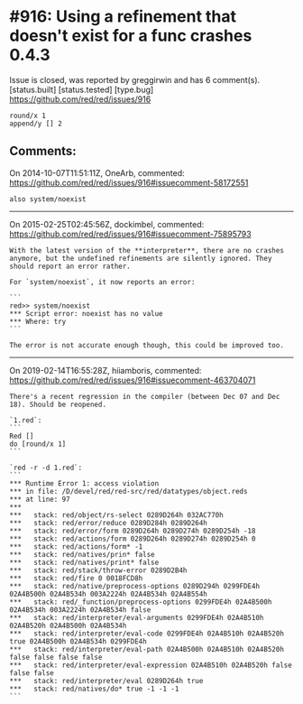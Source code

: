 
#916: Using a refinement that doesn't exist for a func crashes 0.4.3
================================================================================
Issue is closed, was reported by greggirwin and has 6 comment(s).
[status.built] [status.tested] [type.bug]
<https://github.com/red/red/issues/916>

```
round/x 1
append/y [] 2
```



Comments:
--------------------------------------------------------------------------------

On 2014-10-07T11:51:11Z, OneArb, commented:
<https://github.com/red/red/issues/916#issuecomment-58172551>

    also system/noexist

--------------------------------------------------------------------------------

On 2015-02-25T02:45:56Z, dockimbel, commented:
<https://github.com/red/red/issues/916#issuecomment-75895793>

    With the latest version of the **interpreter**, there are no crashes anymore, but the undefined refinements are silently ignored. They should report an error rather.
    
    For `system/noexist`, it now reports an error:
    
    ```
    red>> system/noexist
    *** Script error: noexist has no value
    *** Where: try
    ```
    
    The error is not accurate enough though, this could be improved too.

--------------------------------------------------------------------------------

On 2019-02-14T16:55:28Z, hiiamboris, commented:
<https://github.com/red/red/issues/916#issuecomment-463704071>

    There's a recent regression in the compiler (between Dec 07 and Dec 18). Should be reopened.
    
    `1.red`:
    ```
    Red []
    do [round/x 1]
    ```
    
    `red -r -d 1.red`:
    ```
    *** Runtime Error 1: access violation                                                                           
    *** in file: /D/devel/red/red-src/red/datatypes/object.reds                                                     
    *** at line: 97                                                                                                 
    ***                                                                                                             
    ***   stack: red/object/rs-select 0289D264h 032AC770h                                                           
    ***   stack: red/error/reduce 0289D284h 0289D264h                                                               
    ***   stack: red/error/form 0289D264h 0289D274h 0289D254h -18                                                   
    ***   stack: red/actions/form 0289D264h 0289D274h 0289D254h 0                                                   
    ***   stack: red/actions/form* -1                                                                               
    ***   stack: red/natives/prin* false                                                                            
    ***   stack: red/natives/print* false                                                                           
    ***   stack: red/stack/throw-error 0289D2B4h                                                                    
    ***   stack: red/fire 0 0018FCD8h                                                                               
    ***   stack: red/native/preprocess-options 0289D294h 0299FDE4h 02A4B500h 02A4B534h 003A2224h 02A4B534h 02A4B554h
    ***   stack: red/_function/preprocess-options 0299FDE4h 02A4B500h 02A4B534h 003A2224h 02A4B534h false           
    ***   stack: red/interpreter/eval-arguments 0299FDE4h 02A4B510h 02A4B520h 02A4B500h 02A4B534h                   
    ***   stack: red/interpreter/eval-code 0299FDE4h 02A4B510h 02A4B520h true 02A4B500h 02A4B534h 0299FDE4h         
    ***   stack: red/interpreter/eval-path 02A4B500h 02A4B510h 02A4B520h false false false false                    
    ***   stack: red/interpreter/eval-expression 02A4B510h 02A4B520h false false false                              
    ***   stack: red/interpreter/eval 0289D264h true                                                                
    ***   stack: red/natives/do* true -1 -1 -1                                                                      
    ```

